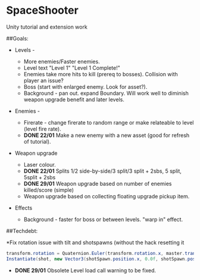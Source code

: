 # SpaceShooter
Unity tutorial and extension work

##Goals:
* Levels - 
  * More enemies/Faster enemies.
  * Level text "Level 1" "Level 1 Complete!"
  * Enemies take more hits to kill (prereq to bosses). Collision with player an issue?
  * Boss (start with enlarged enemy. Look for asset?).
  * Background - pan out. expand Boundary. Will work well to diminish weapon upgrade benefit and later levels.
  
* Enemies -
  * Firerate - change firerate to random range or make relateable to level (level  fire rate).
  * **DONE 22/01** Make a new enemy with a new asset (good for refresh of tutorial).
  
* Weapon upgrade
  * Laser colour.
  * **DONE 22/01** Splits 1/2 side-by-side/3 split/3 split + 2sbs, 5 split, 5split + 2sbs
  * **DONE 29/01** Weapon upgrade based on number of enemies killed/score (simple)
  * Weapon upgrade based on collecting floating upgrade pickup item.
  
* Effects
  * Background - faster for boss or between levels. "warp in" effect.

##Techdebt:

*Fix rotation issue with tilt and shotspawns (without the hack resetting it
```c#
transform.rotation = Quaternion.Euler(transform.rotation.x, master.transform.rotation.y, transform.rotation.x);
Instantiate(shot, new Vector3(shotSpawn.position.x, 0.0f, shotSpawn.position.z), new Quaternion(shotSpawn.transform.eulerAngles.x, 0.0f, shotSpawn.transform.eulerAngles.z));
```
* **DONE 29/01** Obsolete Level load call warning to be fixed.
